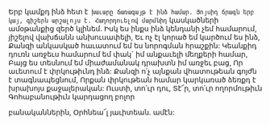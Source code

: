 
Երբ կամքդ ինձ հետ է` խաւարը ճառագայթ է ինձ
համար.
Յոյսիդ ճրագն երբ կայ, գիշերն արշալոյս է.
Հաղորդուելով մարմնիդ` կասկածների
ամօթանքից զերծ կլինեմ.
Իսկ ես ինքս ինձ կենդանի չեմ համարում, յիշելով
վախճանն անխուսափելի,
Եւ ոչ էլ կորած եմ կարծում ես ինձ,
Քանզի անկասկած հաւատում եմ ես նորոգման
հրաշքին:
Կեանքիդ դուռն առջեւս համարում եմ փակ` իմ
անքաւելի մեղքերի համար,
Բայց ես տեսնում եմ միաժամանակ դրախտն իմ
առջեւ բաց,
Որ աւետում է փրկութիւնդ ինձ:
Քանզի ո՛չ այնքան վհատութեան գոյժն է
տագնապեցնում,
Որքան փրկութեան համար կարկառած ձեռքդ է
խրախոյս քաջալերական:
Ուստի, տո՛ւր դու, Տէ՜ր, տո՛ւր ողորմութիւն
Գոհաբանութիւն կարդացող բոլոր


բանականներին,
Օրհնեա՜լ յաւիտեան. ամէն:


